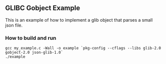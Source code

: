## GLIBC Gobject Example

This is an example of how to implement a glib object that parses a small json file.


### How to build and run
```
gcc my_example.c -Wall -o example `pkg-config --cflags --libs glib-2.0 gobject-2.0 json-glib-1.0`
./example
```
